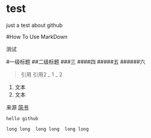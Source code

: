 # test
just a test about github


#How To Use MarkDown


测试


#一级标题 
##二级标题 
###三 
####四 
#####五 
######六  

> 引用
> 引用2
_ 1
_ 2
1. 文本
2. 文本

来源 [简书](https://www.jianshu.com/p/q81RER)

`hello github` 

`
long long 
long long 
long long
`
